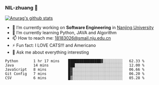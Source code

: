 ### NIL-zhuang 👋

<!--
**NIL-zhuang/NIL-zhuang** is a ✨ _special_ ✨ repository because its `README.md` (this file) appears on your GitHub profile.

Here are some ideas to get you started:

- 🔭 I’m currently working on ...
- 🌱 I’m currently learning ...
- 👯 I’m looking to collaborate on ...
- 🤔 I’m looking for help with ...
- 💬 Ask me about ...
- 📫 How to reach me: ...
- 😄 Pronouns: ...
- ⚡ Fun fact: ...
-->

[![Anurag's github stats](https://github-readme-stats.vercel.app/api?username=NIL-zhuang)](https://github.com/anuraghazra/github-readme-stats)

- 🔭 I’m currently working on **Software Engineering** in [Nanjing University](https://www.nju.edu.cn/)
- 🌱 I’m currently learning Python, JAVA and Algorithm
- 📫 How to reach me: 18183026@smail.nju.edu.cn
- ⚡ Fun fact: I LOVE CATS!!! and Americano
- 💬 Ask me about everything interesting

<!--START_SECTION:waka-->
```text
Python       1 hr 17 mins    ███████████████▓░░░░░░░░░   62.33 % 
Java         14 mins         ███░░░░░░░░░░░░░░░░░░░░░░   12.00 % 
JavaScript   8 mins          █▓░░░░░░░░░░░░░░░░░░░░░░░   06.66 % 
Git Config   7 mins          █▓░░░░░░░░░░░░░░░░░░░░░░░   06.20 % 
CSV          6 mins          █▒░░░░░░░░░░░░░░░░░░░░░░░   05.28 % 
```
<!--END_SECTION:waka-->